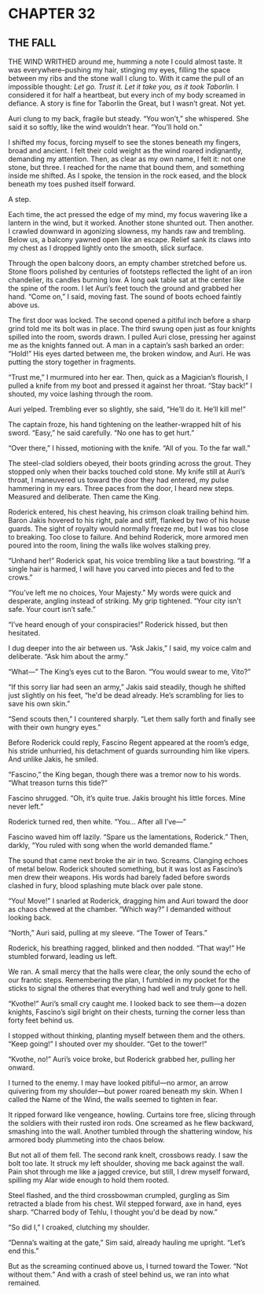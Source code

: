 # CHAPTER 32

## THE FALL  

THE WIND WRITHED around me, humming a note I could almost taste. It was everywhere–pushing my hair, stinging my eyes, filling the space between my ribs and the stone wall I clung to. With it came the pull of an impossible thought: *Let go. Trust it. Let it take you, as it took Taborlin.* I considered it for half a heartbeat, but every inch of my body screamed in defiance. A story is fine for Taborlin the Great, but I wasn’t great. Not yet.

Auri clung to my back, fragile but steady. “You won’t,” she whispered. She said it so softly, like the wind wouldn’t hear. “You’ll hold on.”

I shifted my focus, forcing myself to see the stones beneath my fingers, broad and ancient. I felt their cold weight as the wind roared indignantly, demanding my attention. Then, as clear as my own name, I felt it: not one stone, but three. I reached for the name that bound them, and something inside me shifted. As I spoke, the tension in the rock eased, and the block beneath my toes pushed itself forward.

A step.

Each time, the act pressed the edge of my mind, my focus wavering like a lantern in the wind, but it worked. Another stone shunted out. Then another. I crawled downward in agonizing slowness, my hands raw and trembling. Below us, a balcony yawned open like an escape. Relief sank its claws into my chest as I dropped lightly onto the smooth, slick surface.

Through the open balcony doors, an empty chamber stretched before us. Stone floors polished by centuries of footsteps reflected the light of an iron chandelier, its candles burning low. A long oak table sat at the center like the spine of the room. I let Auri’s feet touch the ground and grabbed her hand. “Come on,” I said, moving fast. The sound of boots echoed faintly above us.

The first door was locked. The second opened a pitiful inch before a sharp grind told me its bolt was in place. The third swung open just as four knights spilled into the room, swords drawn. I pulled Auri close, pressing her against me as the knights fanned out. A man in a captain’s sash barked an order: “Hold!” His eyes darted between me, the broken window, and Auri. He was putting the story together in fragments.

“Trust me,” I murmured into her ear. Then, quick as a Magician’s flourish, I pulled a knife from my boot and pressed it against her throat. “Stay back!” I shouted, my voice lashing through the room.

Auri yelped. Trembling ever so slightly, she said, “He’ll do it. He’ll kill me!”

The captain froze, his hand tightening on the leather-wrapped hilt of his sword. “Easy,” he said carefully. “No one has to get hurt.”

“Over there,” I hissed, motioning with the knife. “All of you. To the far wall.” 

The steel-clad soldiers obeyed, their boots grinding across the grout. They stopped only when their backs touched cold stone. My knife still at Auri’s throat, I maneuvered us toward the door they had entered, my pulse hammering in my ears. Three paces from the door, I heard new steps. Measured and deliberate. Then came the King.

Roderick entered, his chest heaving, his crimson cloak trailing behind him. Baron Jakis hovered to his right, pale and stiff, flanked by two of his house guards. The sight of royalty would normally freeze me, but I was too close to breaking. Too close to failure. And behind Roderick, more armored men poured into the room, lining the walls like wolves stalking prey.

“Unhand her!” Roderick spat, his voice trembling like a taut bowstring. “If a single hair is harmed, I will have you carved into pieces and fed to the crows.”

“You’ve left me no choices, Your Majesty.” My words were quick and desperate, angling instead of striking. My grip tightened. “Your city isn’t safe. Your court isn’t safe.”

“I’ve heard enough of your conspiracies!” Roderick hissed, but then hesitated.

I dug deeper into the air between us. “Ask Jakis,” I said, my voice calm and deliberate. “Ask him about the army.”

“What—” The King’s eyes cut to the Baron. “You would swear to me, Vito?”

“If this sorry liar had seen an army,” Jakis said steadily, though he shifted just slightly on his feet, “he'd be dead already. He’s scrambling for lies to save his own skin.”

“Send scouts then,” I countered sharply. “Let them sally forth and finally see with their own hungry eyes.”

Before Roderick could reply, Fascino Regent appeared at the room’s edge, his stride unhurried, his detachment of guards surrounding him like vipers. And unlike Jakis, he smiled.

“Fascino,” the King began, though there was a tremor now to his words. “What treason turns this tide?”

Fascino shrugged. “Oh, it’s quite true. Jakis brought his little forces. Mine never left.”

Roderick turned red, then white. “You… After all I’ve—”

Fascino waved him off lazily. “Spare us the lamentations, Roderick.” Then, darkly, “You ruled with song when the world demanded flame.”

The sound that came next broke the air in two. Screams. Clanging echoes of metal below. Roderick shouted something, but it was lost as Fascino’s men drew their weapons. His words had barely faded before swords clashed in fury, blood splashing mute black over pale stone. 

“You! Move!” I snarled at Roderick, dragging him and Auri toward the door as chaos chewed at the chamber. “Which way?” I demanded without looking back.

“North,” Auri said, pulling at my sleeve. “The Tower of Tears.”

Roderick, his breathing ragged, blinked and then nodded. “That way!” He stumbled forward, leading us left.

We ran. A small mercy that the halls were clear, the only sound the echo of our frantic steps. Remembering the plan, I fumbled in my pocket for the sticks to signal the otheres that everything had well and truly gone to hell.

“Kvothe!” Auri’s small cry caught me. I looked back to see them—a dozen knights, Fascino’s sigil bright on their chests, turning the corner less than forty feet behind us.

I stopped without thinking, planting myself between them and the others. “Keep going!” I shouted over my shoulder. “Get to the tower!”

“Kvothe, no!” Auri’s voice broke, but Roderick grabbed her, pulling her onward.

I turned to the enemy. I may have looked pitiful—no armor, an arrow quivering from my shoulder—but power roared beneath my skin. When I called the Name of the Wind, the walls seemed to tighten in fear.

It ripped forward like vengeance, howling. Curtains tore free, slicing through the soldiers with their rusted iron rods. One screamed as he flew backward, smashing into the wall. Another tumbled through the shattering window, his armored body plummeting into the chaos below. 

But not all of them fell. The second rank knelt, crossbows ready. I saw the bolt too late. It struck my left shoulder, shoving me back against the wall. Pain shot through me like a jagged crevice, but still, I drew myself forward, spilling my Alar wide enough to hold them rooted.

Steel flashed, and the third crossbowman crumpled, gurgling as Sim retracted a blade from his chest. Wil stepped forward, axe in hand, eyes sharp. “Charred body of Tehlu, I thought you'd be dead by now.”

“So did I,” I croaked, clutching my shoulder.

“Denna’s waiting at the gate,” Sim said, already hauling me upright. “Let’s end this.”

But as the screaming continued above us, I turned toward the Tower. “Not without them.” And with a crash of steel behind us, we ran into what remained.  
